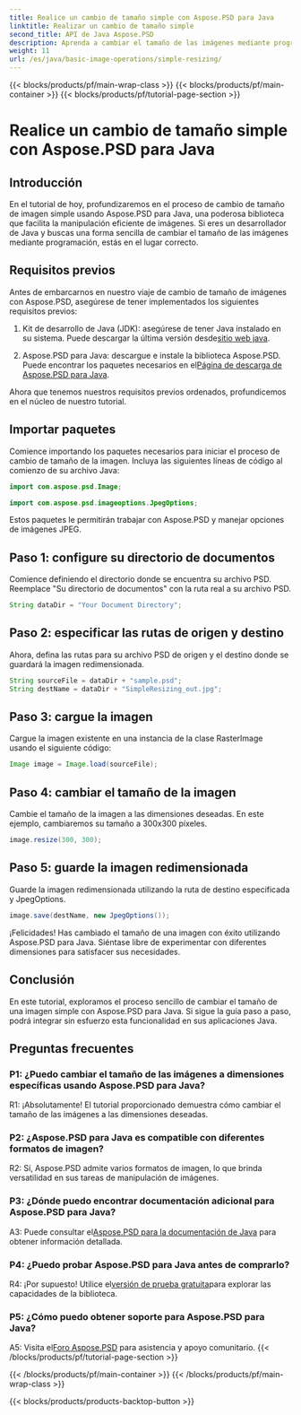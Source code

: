 ```yaml
---
title: Realice un cambio de tamaño simple con Aspose.PSD para Java
linktitle: Realizar un cambio de tamaño simple
second_title: API de Java Aspose.PSD
description: Aprenda a cambiar el tamaño de las imágenes mediante programación con Aspose.PSD para Java. Siga nuestra guía paso a paso para una manipulación eficiente de imágenes.
weight: 11
url: /es/java/basic-image-operations/simple-resizing/
---
```


{{< blocks/products/pf/main-wrap-class >}}
{{< blocks/products/pf/main-container >}}
{{< blocks/products/pf/tutorial-page-section >}}

# Realice un cambio de tamaño simple con Aspose.PSD para Java

## Introducción

En el tutorial de hoy, profundizaremos en el proceso de cambio de tamaño de imagen simple usando Aspose.PSD para Java, una poderosa biblioteca que facilita la manipulación eficiente de imágenes. Si eres un desarrollador de Java y buscas una forma sencilla de cambiar el tamaño de las imágenes mediante programación, estás en el lugar correcto.

## Requisitos previos

Antes de embarcarnos en nuestro viaje de cambio de tamaño de imágenes con Aspose.PSD, asegúrese de tener implementados los siguientes requisitos previos:

1.  Kit de desarrollo de Java (JDK): asegúrese de tener Java instalado en su sistema. Puede descargar la última versión desde[sitio web java](https://www.oracle.com/java/).

2.  Aspose.PSD para Java: descargue e instale la biblioteca Aspose.PSD. Puede encontrar los paquetes necesarios en el[Página de descarga de Aspose.PSD para Java](https://releases.aspose.com/psd/java/).

Ahora que tenemos nuestros requisitos previos ordenados, profundicemos en el núcleo de nuestro tutorial.

## Importar paquetes

Comience importando los paquetes necesarios para iniciar el proceso de cambio de tamaño de la imagen. Incluya las siguientes líneas de código al comienzo de su archivo Java:

```java
import com.aspose.psd.Image;

import com.aspose.psd.imageoptions.JpegOptions;
```

Estos paquetes le permitirán trabajar con Aspose.PSD y manejar opciones de imágenes JPEG.

## Paso 1: configure su directorio de documentos

Comience definiendo el directorio donde se encuentra su archivo PSD. Reemplace "Su directorio de documentos" con la ruta real a su archivo PSD.

```java
String dataDir = "Your Document Directory";
```

## Paso 2: especificar las rutas de origen y destino

Ahora, defina las rutas para su archivo PSD de origen y el destino donde se guardará la imagen redimensionada.

```java
String sourceFile = dataDir + "sample.psd";
String destName = dataDir + "SimpleResizing_out.jpg";
```

## Paso 3: cargue la imagen

Cargue la imagen existente en una instancia de la clase RasterImage usando el siguiente código:

```java
Image image = Image.load(sourceFile);
```

## Paso 4: cambiar el tamaño de la imagen

Cambie el tamaño de la imagen a las dimensiones deseadas. En este ejemplo, cambiaremos su tamaño a 300x300 píxeles.

```java
image.resize(300, 300);
```

## Paso 5: guarde la imagen redimensionada

Guarde la imagen redimensionada utilizando la ruta de destino especificada y JpegOptions.

```java
image.save(destName, new JpegOptions());
```

¡Felicidades! Has cambiado el tamaño de una imagen con éxito utilizando Aspose.PSD para Java. Siéntase libre de experimentar con diferentes dimensiones para satisfacer sus necesidades.

## Conclusión

En este tutorial, exploramos el proceso sencillo de cambiar el tamaño de una imagen simple con Aspose.PSD para Java. Si sigue la guía paso a paso, podrá integrar sin esfuerzo esta funcionalidad en sus aplicaciones Java.

## Preguntas frecuentes

### P1: ¿Puedo cambiar el tamaño de las imágenes a dimensiones específicas usando Aspose.PSD para Java?

R1: ¡Absolutamente! El tutorial proporcionado demuestra cómo cambiar el tamaño de las imágenes a las dimensiones deseadas.

### P2: ¿Aspose.PSD para Java es compatible con diferentes formatos de imagen?

R2: Sí, Aspose.PSD admite varios formatos de imagen, lo que brinda versatilidad en sus tareas de manipulación de imágenes.

### P3: ¿Dónde puedo encontrar documentación adicional para Aspose.PSD para Java?

 A3: Puede consultar el[Aspose.PSD para la documentación de Java](https://reference.aspose.com/psd/java/) para obtener información detallada.

### P4: ¿Puedo probar Aspose.PSD para Java antes de comprarlo?

 R4: ¡Por supuesto! Utilice el[versión de prueba gratuita](https://releases.aspose.com/)para explorar las capacidades de la biblioteca.

### P5: ¿Cómo puedo obtener soporte para Aspose.PSD para Java?

 A5: Visita el[Foro Aspose.PSD](https://forum.aspose.com/c/psd/34) para asistencia y apoyo comunitario.
{{< /blocks/products/pf/tutorial-page-section >}}

{{< /blocks/products/pf/main-container >}}
{{< /blocks/products/pf/main-wrap-class >}}

{{< blocks/products/products-backtop-button >}}
